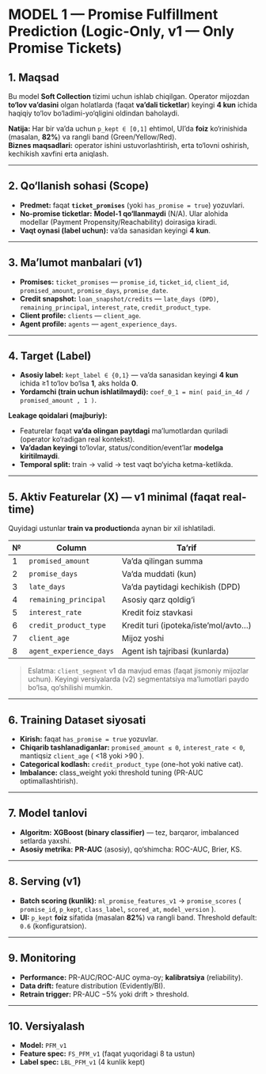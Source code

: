 # MODEL 1 — Promise Fulfillment Prediction (Logic-Only, v1 — Only Promise Tickets)

## 1. Maqsad
Bu model **Soft Collection** tizimi uchun ishlab chiqilgan. Operator mijozdan **to‘lov va’dasini** olgan holatlarda (faqat **va’dali ticketlar**) keyingi **4 kun** ichida haqiqiy to‘lov bo‘ladimi-yo‘qligini oldindan baholaydi.

**Natija:** Har bir va’da uchun `p_kept ∈ [0,1]` ehtimol, UI’da **foiz** ko‘rinishida (masalan, **82%**) va rangli band (Green/Yellow/Red).  
**Biznes maqsadlari:** operator ishini ustuvorlashtirish, erta to‘lovni oshirish, kechikish xavfini erta aniqlash.

---

## 2. Qo‘llanish sohasi (Scope)
- **Predmet:** faqat **`ticket_promises`** (yoki `has_promise = true`) yozuvlari.  
- **No-promise ticketlar:** **Model-1 qo‘llanmaydi** (N/A). Ular alohida modellar (Payment Propensity/Reachability) doirasiga kiradi.
- **Vaqt oynasi (label uchun):** va’da sanasidan keyingi **4 kun**.

---

## 3. Ma’lumot manbalari (v1)
- **Promises:** `ticket_promises` — `promise_id`, `ticket_id`, `client_id`, `promised_amount`, `promise_days`, `promise_date`.  
- **Credit snapshot:** `loan_snapshot/credits` — `late_days (DPD)`, `remaining_principal`, `interest_rate`, `credit_product_type`.  
- **Client profile:** `clients` — `client_age`.  
- **Agent profile:** `agents` — `agent_experience_days`.

---

## 4. Target (Label)
- **Asosiy label:** `kept_label ∈ {0,1}` — va’da sanasidan keyingi **4 kun** ichida ≥1 to‘lov bo‘lsa **1**, aks holda **0**.  
- **Yordamchi (train uchun ishlatilmaydi):** `coef_0_1 = min( paid_in_4d / promised_amount , 1 )`.

**Leakage qoidalari (majburiy):**
- Featurelar faqat **va’da olingan paytdagi** ma’lumotlardan quriladi (operator ko‘radigan real kontekst).  
- **Va’dadan keyingi** to‘lovlar, status/condition/event’lar **modelga kiritilmaydi**.  
- **Temporal split:** train → valid → test vaqt bo‘yicha ketma-ketlikda.

---

## 5. Aktiv Featurelar (X) — **v1 minimal (faqat real-time)**
Quyidagi ustunlar **train va production**da aynan bir xil ishlatiladi.

| № | Column | Ta’rif |
|---|--------|--------|
| 1 | `promised_amount` | Va’da qilingan summa |
| 2 | `promise_days` | Va’da muddati (kun) |
| 3 | `late_days` | Va’da paytidagi kechikish (DPD) |
| 4 | `remaining_principal` | Asosiy qarz qoldig‘i |
| 5 | `interest_rate` | Kredit foiz stavkasi |
| 6 | `credit_product_type` | Kredit turi (ipoteka/iste’mol/avto…) |
| 7 | `client_age` | Mijoz yoshi |
| 8 | `agent_experience_days` | Agent ish tajribasi (kunlarda) |

> Eslatma: `client_segment` v1 da mavjud emas (faqat jismoniy mijozlar uchun). Keyingi versiyalarda (v2) segmentatsiya ma’lumotlari paydo bo‘lsa, qo‘shilishi mumkin.

---

## 6. Training Dataset siyosati
- **Kirish:** faqat `has_promise = true` yozuvlar.  
- **Chiqarib tashlanadiganlar:** `promised_amount ≤ 0`, `interest_rate < 0`, mantiqsiz `client_age` ( <18 yoki >90 ).  
- **Categorical kodlash:** `credit_product_type` (one-hot yoki native cat).  
- **Imbalance:** class_weight yoki threshold tuning (PR-AUC optimallashtirish).

---

## 7. Model tanlovi
- **Algoritm:** **XGBoost (binary classifier)** — tez, barqaror, imbalanced setlarda yaxshi.  
- **Asosiy metrika:** **PR-AUC** (asosiy), qo‘shimcha: ROC-AUC, Brier, KS.

---

## 8. Serving (v1)
- **Batch scoring (kunlik):** `ml_promise_features_v1` → `promise_scores` ( `promise_id`, `p_kept`, `class_label`, `scored_at`, `model_version` ).  
- **UI:** `p_kept` **foiz** sifatida (masalan **82%**) va rangli band. Threshold default: `0.6` (konfiguratsion).

---

## 9. Monitoring
- **Performance:** PR-AUC/ROC-AUC oyma-oy; **kalibratsiya** (reliability).  
- **Data drift:** feature distribution (Evidently/BI).  
- **Retrain trigger:** PR-AUC −5% yoki drift > threshold.

---

## 10. Versiyalash
- **Model:** `PFM_v1`  
- **Feature spec:** `FS_PFM_v1` (faqat yuqoridagi 8 ta ustun)  
- **Label spec:** `LBL_PFM_v1` (4 kunlik kept)